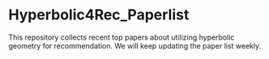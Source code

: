 # Hyperbolic4Rec_Paperlist
This repository collects recent top papers about utilizing hyperbolic geometry for recommendation. We will keep updating the paper list weekly.
